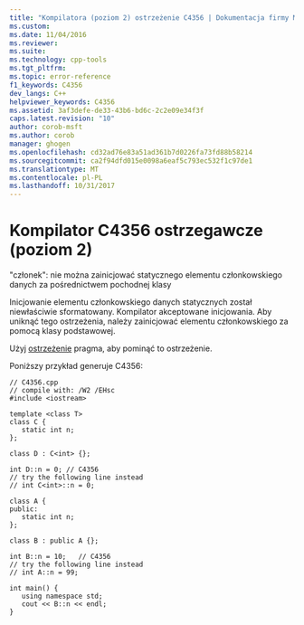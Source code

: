 ```yaml
---
title: "Kompilatora (poziom 2) ostrzeżenie C4356 | Dokumentacja firmy Microsoft"
ms.custom: 
ms.date: 11/04/2016
ms.reviewer: 
ms.suite: 
ms.technology: cpp-tools
ms.tgt_pltfrm: 
ms.topic: error-reference
f1_keywords: C4356
dev_langs: C++
helpviewer_keywords: C4356
ms.assetid: 3af3defe-de33-43b6-bd6c-2c2e09e34f3f
caps.latest.revision: "10"
author: corob-msft
ms.author: corob
manager: ghogen
ms.openlocfilehash: cd32ad76e83a51ad361b7d0226fa73fd88b58214
ms.sourcegitcommit: ca2f94dfd015e0098a6eaf5c793ec532f1c97de1
ms.translationtype: MT
ms.contentlocale: pl-PL
ms.lasthandoff: 10/31/2017
---
```

# <a name="compiler-warning-level-2-c4356"></a>Kompilator C4356 ostrzegawcze (poziom 2)
"członek": nie można zainicjować statycznego elementu członkowskiego danych za pośrednictwem pochodnej klasy  
  
 Inicjowanie elementu członkowskiego danych statycznych został niewłaściwie sformatowany. Kompilator akceptowane inicjowania. Aby uniknąć tego ostrzeżenia, należy zainicjować elementu członkowskiego za pomocą klasy podstawowej.  
  
 Użyj [ostrzeżenie](../../preprocessor/warning.md) pragma, aby pominąć to ostrzeżenie.  
  
 Poniższy przykład generuje C4356:  
  
```  
// C4356.cpp  
// compile with: /W2 /EHsc  
#include <iostream>  
  
template <class T>  
class C {  
   static int n;  
};  
  
class D : C<int> {};  
  
int D::n = 0; // C4356  
// try the following line instead  
// int C<int>::n = 0;  
  
class A {  
public:  
   static int n;  
};  
  
class B : public A {};  
  
int B::n = 10;   // C4356  
// try the following line instead  
// int A::n = 99;  
  
int main() {  
   using namespace std;  
   cout << B::n << endl;  
}  
```